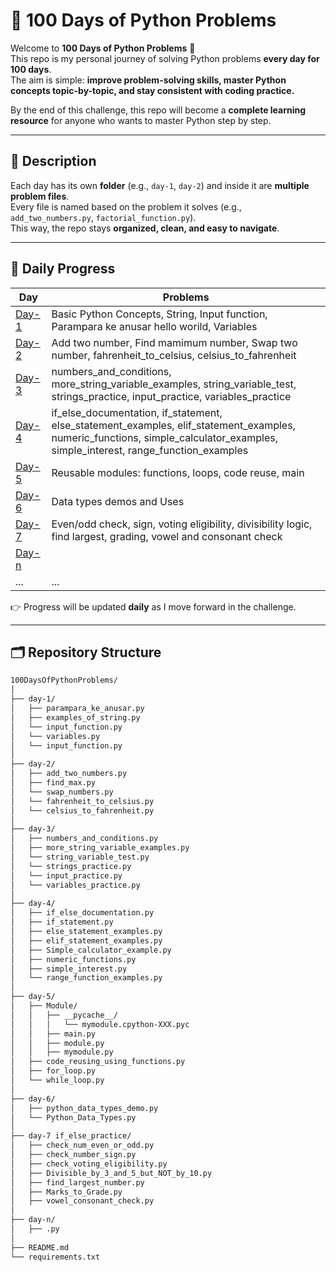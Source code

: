 # 🐍 100 Days of Python Problems  

Welcome to **100 Days of Python Problems** 🚀  
This repo is my personal journey of solving Python problems **every day for 100 days**.  
The aim is simple: **improve problem-solving skills, master Python concepts topic-by-topic, and stay consistent with coding practice.**  

By the end of this challenge, this repo will become a **complete learning resource** for anyone who wants to master Python step by step.  

---

## 📖 Description  

Each day has its own **folder** (e.g., `day-1`, `day-2`) and inside it are **multiple problem files**.  
Every file is named based on the problem it solves (e.g., `add_two_numbers.py`, `factorial_function.py`).  
This way, the repo stays **organized, clean, and easy to navigate**.  

---

## 📅 Daily Progress  

| Day | Problems |
|-----|----------|
| [Day-1](day-1/) | Basic Python Concepts, String, Input function, Parampara ke anusar hello worild, Variables |
| [Day-2](day-2/) | Add two number, Find mamimum number, Swap two number, fahrenheit_to_celsius, celsius_to_fahrenheit|
| [Day-3](day-3/) | numbers_and_conditions, more_string_variable_examples, string_variable_test, strings_practice, input_practice, variables_practice |
| [Day-4](day-4/) | if_else_documentation, if_statement, else_statement_examples, elif_statement_examples, numeric_functions, simple_calculator_examples, simple_interest, range_function_examples  |
| [Day-5](day-5/) | Reusable modules: functions, loops, code reuse, main  |
| [Day-6](day-6/) | Data types demos and Uses |
| [Day-7](day-7/) | Even/odd check, sign, voting eligibility, divisibility logic, find largest, grading, vowel and consonant check |
| [Day-n](day-n/) |  |
| ... | ... |            

👉 Progress will be updated **daily** as I move forward in the challenge.  

---

## 🗂️ Repository Structure  

```bash
100DaysOfPythonProblems/
│
├── day-1/
│   ├── parampara_ke_anusar.py
│   ├── examples_of_string.py
│   └── input_function.py
│   └── variables.py
│   └── input_function.py
│
├── day-2/
│   ├── add_two_numbers.py
│   ├── find_max.py
│   └── swap_numbers.py
│   └── fahrenheit_to_celsius.py
│   └── celsius_to_fahrenheit.py
│
├── day-3/
│   ├── numbers_and_conditions.py
│   ├── more_string_variable_examples.py
│   └── string_variable_test.py
│   └── strings_practice.py
│   └── input_practice.py
│   └── variables_practice.py
│
├── day-4/
│   ├── if_else_documentation.py
│   ├── if_statement.py
│   ├── else_statement_examples.py
│   ├── elif_statement_examples.py
│   ├── Simple_calculator_example.py
│   ├── numeric_functions.py
│   ├── simple_interest.py
│   └── range_function_examples.py
│
├── day-5/
│   ├── Module/
│   │   ├── __pycache__/
│   │   │   └── mymodule.cpython-XXX.pyc
│   │   ├── main.py
│   │   ├── module.py
│   │   ├── mymodule.py
│   ├── code_reusing_using_functions.py
│   ├── for_loop.py
│   └── while_loop.py
│
├── day-6/
│   ├── python_data_types_demo.py
│   └── Python_Data_Types.py
│
├── day-7 if_else_practice/
│   ├── check_num_even_or_odd.py
│   ├── check_number_sign.py
│   ├── check_voting_eligibility.py
│   ├── Divisible_by_3_and_5_but_NOT_by_10.py
│   ├── find_largest_number.py
│   ├── Marks_to_Grade.py
│   ├── vowel_consonant_check.py
│
├── day-n/
│   ├── .py
│
├── README.md
└── requirements.txt
